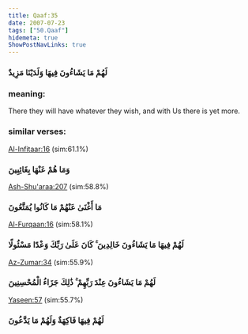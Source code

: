 ```yaml
---
title: Qaaf:35
date: 2007-07-23
tags: ["50.Qaaf"]
hidemeta: true 
ShowPostNavLinks: true 
---
```

### لَهُمْ مَا يَشَاءُونَ فِيهَا وَلَدَيْنَا مَزِيدٌ
### meaning: 
There they will have whatever they wish, and with Us there is yet more.
### similar verses: 

[Al-Infitaar:16](/82/16) (sim:61.1%)

### وَمَا هُمْ عَنْهَا بِغَائِبِينَ

[Ash-Shu'araa:207](/26/207) (sim:58.8%)

### مَا أَغْنَىٰ عَنْهُمْ مَا كَانُوا يُمَتَّعُونَ

[Al-Furqaan:16](/25/16) (sim:58.1%)

### لَهُمْ فِيهَا مَا يَشَاءُونَ خَالِدِينَ ۚ كَانَ عَلَىٰ رَبِّكَ وَعْدًا مَسْئُولًا

[Az-Zumar:34](/39/34) (sim:55.9%)

### لَهُمْ مَا يَشَاءُونَ عِنْدَ رَبِّهِمْ ۚ ذَٰلِكَ جَزَاءُ الْمُحْسِنِينَ

[Yaseen:57](/36/57) (sim:55.7%)

### لَهُمْ فِيهَا فَاكِهَةٌ وَلَهُمْ مَا يَدَّعُونَ
